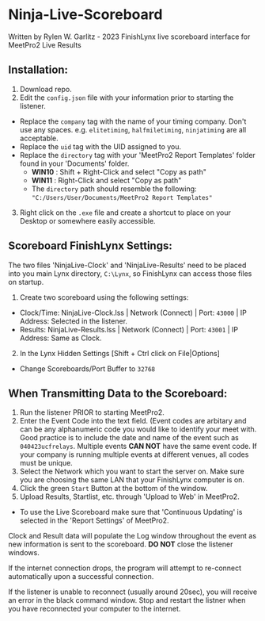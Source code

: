 # Ninja-Live-Scoreboard
Written by Rylen W. Garlitz - 2023
FinishLynx live scoreboard interface for MeetPro2 Live Results


## Installation: 
1. Download repo. 
2. Edit the `config.json` file with your information prior to starting the listener. 
  - Replace the `company` tag with the name of your timing company. Don't use any spaces. e.g. `elitetiming`, `halfmiletiming`, `ninjatiming` are all acceptable.
  - Replace the `uid` tag with the UID assigned to you.
  - Replace the `directory` tag with your 'MeetPro2 Report Templates' folder found in your 'Documents' folder.
    - **WIN10** : Shift + Right-Click and select "Copy as path" 
    - **WIN11** : Right-Click and select "Copy as path" 
    - The `directory` path should resemble the following: `"C:/Users/User/Documents/MeetPro2 Report Templates"`

3. Right click on the `.exe` file and create a shortcut to place on your Desktop or somewhere easily accessible. 

## Scoreboard FinishLynx Settings:
The two files 'NinjaLive-Clock' and 'NinjaLive-Results' need to be placed into you main Lynx directory, `C:\Lynx`, so FinishLynx can access those files on startup. 

1. Create two scoreboard using the following settings: 

- Clock/Time: NinjaLive-Clock.lss | Network (Connect) | Port: `43000` | IP Address: Selected in the listener.
- Results: NinjaLive-Results.lss | Network (Connect) | Port: `43001` | IP Address: Same as Clock.

2. In the Lynx Hidden Settings [Shift + Ctrl click on File|Options]
  - Change Scoreboards/Port Buffer to `32768`

## When Transmitting Data to the Scoreboard: 
1. Run the listener PRIOR to starting MeetPro2. 
2. Enter the Event Code into the text field. (Event codes are arbitary and can be any alphanumeric code you would like to identify your meet with. Good practice is to include the date and name of the event such as `040423ucfrelays`. Multiple events **CAN NOT** have the same event code. If your company is running multiple events at different venues, all codes must be unique. 
3. Select the Network which you want to start the server on. Make sure you are choosing the same LAN that your FinishLynx computer is on. 
4. Click the green `Start` Button at the bottom of the window.
5. Upload Results, Startlist, etc. through 'Upload to Web' in MeetPro2. 
- To use the Live Scoreboard make sure that 'Continuous Updating' is selected in the 'Report Settings' of MeetPro2. 

Clock and Result data will populate the Log window throughout the event as new information is sent to the scoreboard. **DO NOT** close the listener windows. 

If the internet connection drops, the program will attempt to re-connect automatically upon a successful connection.

If the listener is unable to reconnect (usually around 20sec), you will receive an error in the black command window. Stop and restart the listner when you have reconnected your computer to the internet.
